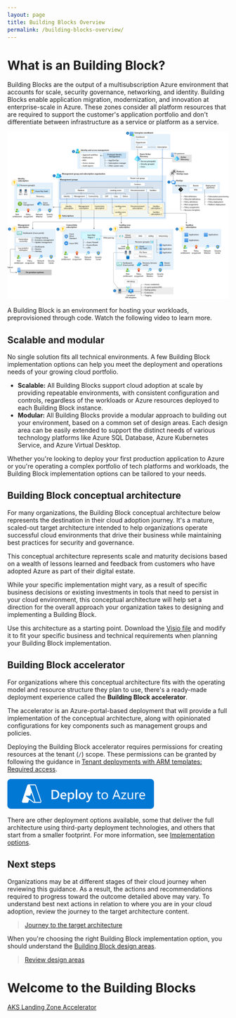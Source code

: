 ```yaml
---
layout: page
title: Building Blocks Overview
permalink: /building-blocks-overview/
---
```


# What is an Building Block?

Building Blocks are the output of a multisubscription Azure environment that accounts for scale, security governance, networking, and identity. Building Blocks enable application migration, modernization, and innovation at enterprise-scale in Azure. These zones consider all platform resources that are required to support the customer's application portfolio and don't differentiate between infrastructure as a service or platform as a service.

![Diagram that shows a Building Block design.](../assets/img/media/ns-arch-cust-expanded.png)

A Building Block is an environment for hosting your workloads, preprovisioned through code. Watch the following video to learn more.

## Scalable and modular

No single solution fits all technical environments. A few Building Block implementation options can help you meet the deployment and operations needs of your growing cloud portfolio.

- **Scalable:** All Building Blocks support cloud adoption at scale by providing repeatable environments, with consistent configuration and controls, regardless of the workloads or Azure resources deployed to each Building Block instance.
- **Modular:** All Building Blocks provide a modular approach to building out your environment, based on a common set of design areas. Each design area can be easily extended to support the distinct needs of various technology platforms like Azure SQL Database, Azure Kubernetes Service, and Azure Virtual Desktop.

Whether you're looking to deploy your first production application to Azure or you're operating a complex portfolio of tech platforms and workloads, the Building Block implementation options can be tailored to your needs.

## Building Block conceptual architecture

For many organizations, the Building Block conceptual architecture below represents the destination in their cloud adoption journey. It's a mature, scaled-out target architecture intended to help organizations operate successful cloud environments that drive their business while maintaining best practices for security and governance.

This conceptual architecture represents scale and maturity decisions based on a wealth of lessons learned and feedback from customers who have adopted Azure as part of their digital estate.

While your specific implementation might vary, as a result of specific business decisions or existing investments in tools that need to persist in your cloud environment, this conceptual architecture will help set a direction for the overall approach your organization takes to designing and implementing a Building Block.

Use this architecture as a starting point. Download the [Visio file](../assets/files/enterprise-scale-architecture.vsdx) and modify it to fit your specific business and technical requirements when planning your Building Block implementation.

## Building Block accelerator

For organizations where this conceptual architecture fits with the operating model and resource structure they plan to use, there's a ready-made deployment experience called the **Building Block accelerator**.

The accelerator is an Azure-portal-based deployment that will provide a full implementation of the conceptual architecture, along with opinionated configurations for key components such as management groups and policies.

Deploying the Building Block accelerator requires permissions for creating resources at the tenant (`/`) scope. These permissions can be granted by following the guidance in [Tenant deployments with ARM templates: Required access](/azure/azure-resource-manager/templates/deploy-to-tenant?tabs=azure-powershell#required-access).

[![`DTA-Button-ALZ`](https://raw.githubusercontent.com/Azure/azure-quickstart-templates/master/1-CONTRIBUTION-GUIDE/images/deploytoazure.svg?sanitize=true)](https://aka.ms/caf/ready/accelerator)

There are other deployment options available, some that deliver the full architecture using third-party deployment technologies, and others that start from a smaller footprint. For more information, see [Implementation options](./implementation-options.md).

## Next steps

Organizations may be at different stages of their cloud journey when reviewing this guidance. As a result, the actions and recommendations required to progress toward the outcome detailed above may vary. To understand best next actions in relation to where you are in your cloud adoption, review the journey to the target architecture content.


> [Journey to the target architecture](./landing-zone-journey.md)

When you're choosing the right Building Block implementation option, you should understand the [Building Block design areas](./design-areas.md).


> [Review design areas](./design-areas.md)



# Welcome to the Building Blocks

[AKS Landing Zone Accelerator](../_docs/building-blocks-docs/aks-accelerator-lz/aks-accelerator-lz-overview.md)
